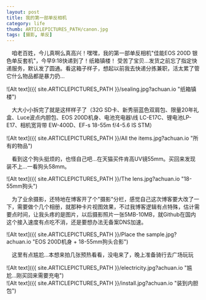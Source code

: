 ```yaml
---
layout: post
title: 我的第一部单反相机
category: life
thumb: ARTICLEPICTURES_PATH/canon.jpg
tags: [摄影, 单反]
---
```


&emsp;咱老百姓，今儿真啊么真高兴！嘿嘿，我的第一部单反相机"佳能EOS 200D 银色单反套机"，今早9:18快递到了！纸箱镇楼！ 
受苦了宝贝...发货之前忘了指定快递服务，默认发了圆通。看这箱子样子，想起以前我去快递分拣兼职，活太累了管它什么物品都是暴力扔...  

![Alt text]({{ site.ARTICLEPICTURES_PATH }}/sealing.jpg?achuan.io "纸箱镇楼")    

&emsp;大大小小拆完了就是这样样子了（32G SD卡、新秀丽蓝色双肩包、限量20年礼盒、Luce波点内胆包、EOS 200D机身、电池充电器\线 LC-E17C、锂电池LP-E17、相机宽背带 EW-400D、EF-s 18-55m f/4-5.6 IS STM）

![Alt text]({{ site.ARTICLEPICTURES_PATH }}/All the items.jpg?achuan.io "所有的物品")   

&emsp;看到这个狗头挺烦的，也怪自己吧...在天猫买件肯高UV镜55mm。买回来发现装不上...一看狗头58mm。


![Alt text]({{ site.ARTICLEPICTURES_PATH }}/The lens.jpg?achuan.io "18-55mm狗头")   

&emsp;为了业余摄影，还特地在博客开了个"摄影"分栏，感觉自己这次博客要大改了一下，需要做个几个相册，就那种卡片视图效果，不过我博客逻辑有点特殊，估计需要点时间，让我头疼的是图片，以后摄影照片一张5MB-10MB，就Github在国内这个接入速度有点吃不消，还是要想办法无备案DNS加速。

![Alt text]({{ site.ARTICLEPICTURES_PATH }}/Place the sample.jpg?achuan.io "EOS 200D机身 + 18-55mm狗头合影")  
 
&emsp;这里有点尴尬...本想来拍几张预热看看，没电来了，晚上准备骑行去广场玩玩

![Alt text]({{ site.ARTICLEPICTURES_PATH }}/electricity.jpg?achuan.io "尴尬...刚买回来需要充电")   
![Alt text]({{ site.ARTICLEPICTURES_PATH }}/install.jpg?achuan.io "装到内胆包")   
